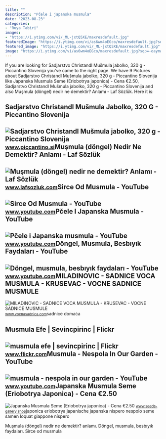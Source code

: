 ```yaml
---
title: ""
description: "Pčele i japanska musmula"
date: "2023-08-23"
categories:
- "Ruya Tabiri"
images:
- "https://i.ytimg.com/vi/_ML-jxtQ5XE/maxresdefault.jpg"
featuredImage: "https://i.ytimg.com/vi/as6wm4oEGco/maxresdefault.jpg?sqp=-oaymwEmCIAKENAF8quKqQMa8AEB-AGUA4AC0AWKAgwIABABGGIgZShLMA8=&amp;rs=AOn4CLDll8_sDzh5p27y4GdZMTODIR3vNg"
featured_image: "https://i.ytimg.com/vi/_ML-jxtQ5XE/maxresdefault.jpg"
image: "https://i.ytimg.com/vi/as6wm4oEGco/maxresdefault.jpg?sqp=-oaymwEmCIAKENAF8quKqQMa8AEB-AGUA4AC0AWKAgwIABABGGIgZShLMA8=&amp;rs=AOn4CLDll8_sDzh5p27y4GdZMTODIR3vNg"
---
```


If you are looking for Sadjarstvo Christandl Mušmula jabolko, 320 g - Piccantino Slovenija you've came to the right page. We have 9 Pictures about Sadjarstvo Christandl Mušmula jabolko, 320 g - Piccantino Slovenija like Japanska Musmula Seme (Eriobotrya japonica) - Cena €2.50, Sadjarstvo Christandl Mušmula jabolko, 320 g - Piccantino Slovenija and also Muşmula (döngel) nedir ne demektir? Anlamı - Laf Sözlük. Here it is:

Sadjarstvo Christandl Mušmula Jabolko, 320 G - Piccantino Slovenija
-------------------------------------------------------------------

 ![Sadjarstvo Christandl Mušmula jabolko, 320 g - Piccantino Slovenija](https://c-pi.niceshops.com/upload/image/product/large/default/sadjarstvo-christandl-musmula-jabolko-320-g-467585-sl.jpg) <small>www.piccantino.si</small>Muşmula (döngel) Nedir Ne Demektir? Anlamı - Laf Sözlük
-------------------------------------------------------

 ![Muşmula (döngel) nedir ne demektir? Anlamı - Laf Sözlük](http://1.bp.blogspot.com/-KNiye0UEp8Q/VVjccUNyVuI/AAAAAAAAZ2Q/5UjVrHo-gvs/s1600/musmula_dongel.jpg) <small>www.lafsozluk.com</small>Sirce Od Musmula - YouTube
--------------------------

 ![Sirce Od Musmula - YouTube](https://i.ytimg.com/vi/lb1I_Bq90kc/maxresdefault.jpg?sqp=-oaymwEmCIAKENAF8quKqQMa8AEB-AHIAYAC6AKKAgwIABABGGUgWChFMA8=&rs=AOn4CLDxMc1vmluhLIDKH2AwiwGB02kWqw) <small>www.youtube.com</small>Pčele I Japanska Musmula - YouTube
----------------------------------

 ![Pčele i Japanska musmula - YouTube](https://i.ytimg.com/vi/as6wm4oEGco/maxresdefault.jpg?sqp=-oaymwEmCIAKENAF8quKqQMa8AEB-AGUA4AC0AWKAgwIABABGGIgZShLMA8=&rs=AOn4CLDll8_sDzh5p27y4GdZMTODIR3vNg) <small>www.youtube.com</small>Döngel, Musmula, Besbıyık Faydaları - YouTube
---------------------------------------------

 ![Döngel, musmula, besbıyık faydaları - YouTube](https://i.ytimg.com/vi/X6dfRL0NcDw/maxresdefault.jpg?sqp=-oaymwEmCIAKENAF8quKqQMa8AEB-AGUA4AC0AWKAgwIABABGEcgZSgwMA8=&rs=AOn4CLArjwxvb5vxXJ2s6DHDi5jz7olnag) <small>www.youtube.com</small>MILADINOVIC - SADNICE VOCA MUSMULA - KRUSEVAC - VOCNE SADNICE MUSMULE
---------------------------------------------------------------------

 ![MILADINOVIC - SADNICE VOCA MUSMULA - KRUSEVAC - VOCNE SADNICE MUSMULE](http://www.vocnasadnica.com/images/musmula_domaca.jpg) <small>www.vocnasadnica.com</small>sadnice domaća

Musmula Efe | Sevincpirinc | Flickr
-----------------------------------

 ![musmula efe | sevincpirinc | Flickr](https://live.staticflickr.com/12/18066725_c01aaf27c8_b.jpg) <small>www.flickr.com</small>Musmula - Nespola In Our Garden - YouTube
-----------------------------------------

 ![musmula - nespola in our garden - YouTube](https://i.ytimg.com/vi/_ML-jxtQ5XE/maxresdefault.jpg) <small>www.youtube.com</small>Japanska Musmula Seme (Eriobotrya Japonica) - Cena €2.50
--------------------------------------------------------

 ![Japanska Musmula Seme (Eriobotrya japonica) - Cena €2.50](https://www.seeds-gallery.shop/9962-large_default/japanska-musmula-seme-eriobotrya-japonica.jpg) <small>www.seeds-gallery.shop</small>japonica eriobotrya japanische japanska nispero nespolo seme samen loquat giappone níspero

Muşmula (döngel) nedir ne demektir? anlamı. Döngel, musmula, besbıyık faydaları. Sirce od musmula
